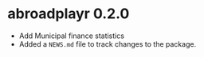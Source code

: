# abroadplayr 0.2.0

* Add Municipal finance statistics
* Added a `NEWS.md` file to track changes to the package.


